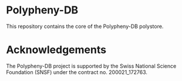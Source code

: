 # Polypheny-DB

This repository contains the core of the Polypheny-DB polystore.

# Acknowledgements
The Polypheny-DB project is supported by the Swiss National Science Foundation (SNSF) under the contract no. 200021_172763.
